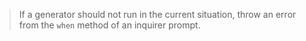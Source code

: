 > If a generator should not run in the current situation, throw an error from the `when` method of an inquirer prompt.